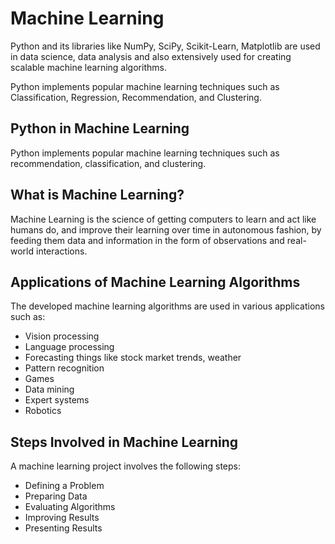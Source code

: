 # Machine Learning

Python and its libraries like NumPy, SciPy, Scikit-Learn, Matplotlib are used in data science, data analysis and also extensively used for creating scalable machine learning algorithms.

Python implements popular machine learning techniques such as Classification, Regression, Recommendation, and Clustering.

## Python in Machine Learning

Python implements popular machine learning techniques such as recommendation, classification, and clustering.

## What is Machine Learning?

Machine Learning is the science of getting computers to learn and act like humans do, and improve their learning over time in autonomous fashion, by feeding them data and information in the form of observations and real-world interactions.

## Applications of Machine Learning Algorithms

The developed machine learning algorithms are used in various applications such as:

  * Vision processing
  * Language processing
  * Forecasting things like stock market trends, weather
  * Pattern recognition
  * Games
  * Data mining
  * Expert systems
  * Robotics

## Steps Involved in Machine Learning

A machine learning project involves the following steps:
  
  * Defining a Problem
  * Preparing Data
  * Evaluating Algorithms
  * Improving Results
  * Presenting Results

